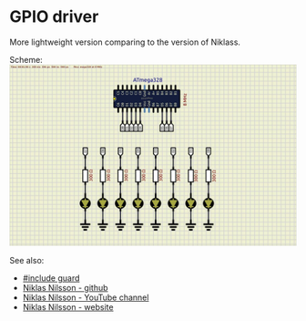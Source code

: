 # GPIO driver

More lightweight version comparing to the version of Niklass.

Scheme:  
<img src="scheme/simulation.jpeg">  

See also:  
- [#include guard](https://en.wikipedia.org/wiki/Include_guard)  
- [Niklas Nilsson - github](https://github.com/niklasab)  
- [Niklas Nilsson - YouTube channel](https://www.youtube.com/@artfulbytes)  
- [Niklas Nilsson - website](https://www.artfulbytes.com)  